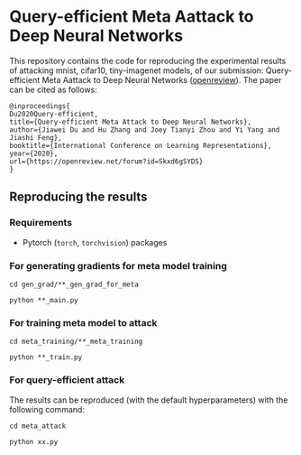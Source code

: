 # Query-efficient Meta Aattack to Deep Neural Networks
This repository contains the code for reproducing the experimental results of attacking mnist, cifar10, tiny-imagenet models, of our submission: Query-efficient Meta Aattack to Deep Neural Networks ([openreview](https://openreview.net/forum?id=Skxd6gSYDS)). The paper can be cited as follows:
```
@inproceedings{
Du2020Query-efficient,
title={Query-efficient Meta Attack to Deep Neural Networks},
author={Jiawei Du and Hu Zhang and Joey Tianyi Zhou and Yi Yang and Jiashi Feng},
booktitle={International Conference on Learning Representations},
year={2020},
url={https://openreview.net/forum?id=Skxd6gSYDS}
}
```

## Reproducing the results
### Requirements
* Pytorch (`torch`, `torchvision`) packages
### For generating gradients for meta model training
`cd gen_grad/**_gen_grad_for_meta`

`python **_main.py`
### For training meta model to attack
`cd meta_training/**_meta_training`

`python **_train.py`
### For query-efficient attack
The results can be reproduced (with the default hyperparameters) with the following command:

`cd meta_attack`

`python xx.py`

